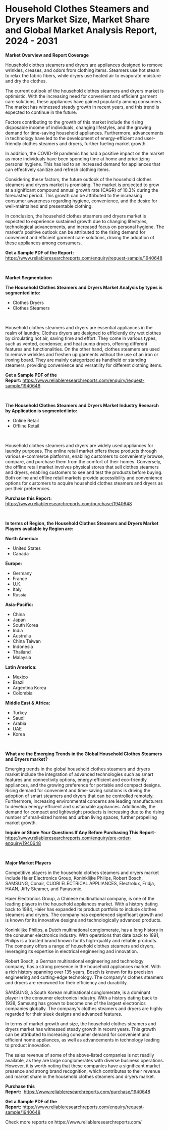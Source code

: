 <p><h1>Household Clothes Steamers and Dryers Market Size, Market Share and Global Market Analysis Report, 2024 - 2031</h1></p><p><strong>Market Overview and Report Coverage</strong></p>
<p><p>Household clothes steamers and dryers are appliances designed to remove wrinkles, creases, and odors from clothing items. Steamers use hot steam to relax the fabric fibers, while dryers use heated air to evaporate moisture and dry the clothes.</p><p>The current outlook of the household clothes steamers and dryers market is optimistic. With the increasing need for convenient and efficient garment care solutions, these appliances have gained popularity among consumers. The market has witnessed steady growth in recent years, and this trend is expected to continue in the future.</p><p>Factors contributing to the growth of this market include the rising disposable income of individuals, changing lifestyles, and the growing demand for time-saving household appliances. Furthermore, advancements in technology have led to the development of energy-efficient and user-friendly clothes steamers and dryers, further fueling market growth.</p><p>In addition, the COVID-19 pandemic has had a positive impact on the market as more individuals have been spending time at home and prioritizing personal hygiene. This has led to an increased demand for appliances that can effectively sanitize and refresh clothing items.</p><p>Considering these factors, the future outlook of the household clothes steamers and dryers market is promising. The market is projected to grow at a significant compound annual growth rate (CAGR) of 10.3% during the forecasted period. This growth can be attributed to the increasing consumer awareness regarding hygiene, convenience, and the desire for well-maintained and presentable clothing.</p><p>In conclusion, the household clothes steamers and dryers market is expected to experience sustained growth due to changing lifestyles, technological advancements, and increased focus on personal hygiene. The market's positive outlook can be attributed to the rising demand for convenient and efficient garment care solutions, driving the adoption of these appliances among consumers.</p></p>
<p><strong>Get a Sample PDF of the Report:</strong> <a href="https://www.reliableresearchreports.com/enquiry/request-sample/1940648">https://www.reliableresearchreports.com/enquiry/request-sample/1940648</a></p>
<p>&nbsp;</p>
<p><strong>Market Segmentation</strong></p>
<p><strong>The Household Clothes Steamers and Dryers Market Analysis by types is segmented into:</strong></p>
<p><ul><li>Clothes Dryers</li><li>Clothes Steamers</li></ul></p>
<p>&nbsp;</p>
<p><p>Household clothes steamers and dryers are essential appliances in the realm of laundry. Clothes dryers are designed to efficiently dry wet clothes by circulating hot air, saving time and effort. They come in various types, such as vented, condenser, and heat pump dryers, offering different features and functionalities. On the other hand, clothes steamers are used to remove wrinkles and freshen up garments without the use of an iron or ironing board. They are mainly categorized as handheld or standing steamers, providing convenience and versatility for different clothing items.</p></p>
<p><strong>Get a Sample PDF of the Report:</strong>&nbsp;<a href="https://www.reliableresearchreports.com/enquiry/request-sample/1940648">https://www.reliableresearchreports.com/enquiry/request-sample/1940648</a></p>
<p>&nbsp;</p>
<p><strong>The Household Clothes Steamers and Dryers Market Industry Research by Application is segmented into:</strong></p>
<p><ul><li>Online Retail</li><li>Offline Retail</li></ul></p>
<p>&nbsp;</p>
<p><p>Household clothes steamers and dryers are widely used appliances for laundry purposes. The online retail market offers these products through various e-commerce platforms, enabling customers to conveniently browse, compare, and purchase them from the comfort of their homes. Conversely, the offline retail market involves physical stores that sell clothes steamers and dryers, enabling customers to see and test the products before buying. Both online and offline retail markets provide accessibility and convenience options for customers to acquire household clothes steamers and dryers as per their preferences.</p></p>
<p><strong>Purchase this Report:</strong>&nbsp; <a href="https://www.reliableresearchreports.com/purchase/1940648">https://www.reliableresearchreports.com/purchase/1940648</a></p>
<p>&nbsp;</p>
<p><strong>In terms of Region, the Household Clothes Steamers and Dryers Market Players available by Region are:</strong></p>
<p>
    <p> <strong> North America: </strong>
        <ul>
            <li>United States</li>
            <li>Canada</li>
        </ul>
        </p> 
    <p> <strong> Europe: </strong>
        <ul>
            <li>Germany</li>
            <li>France</li>
            <li>U.K.</li>
            <li>Italy</li>
            <li>Russia</li>
        </ul>
        </p> 
    <p> <strong> Asia-Pacific: </strong>
        <ul>
            <li>China</li>
            <li>Japan</li>
            <li>South Korea</li>
            <li>India</li>
            <li>Australia</li>
            <li>China Taiwan</li>
            <li>Indonesia</li>
            <li>Thailand</li>
            <li>Malaysia</li>
        </ul>
        </p> 
    <p> <strong> Latin America: </strong>
        <ul>
            <li>Mexico</li>
            <li>Brazil</li>
            <li>Argentina Korea</li>
            <li>Colombia</li>
        </ul>
        </p> 
    <p> <strong> Middle East & Africa: </strong>
        <ul>
            <li>Turkey</li>
            <li>Saudi</li>
            <li>Arabia</li>
            <li>UAE</li>
            <li>Korea</li>
        </ul>
    </p>
    </p>
<p>&nbsp;</p>
<p><strong>What are the Emerging Trends in the Global Household Clothes Steamers and Dryers market?</strong></p>
<p><p>Emerging trends in the global household clothes steamers and dryers market include the integration of advanced technologies such as smart features and connectivity options, energy-efficient and eco-friendly appliances, and the growing preference for portable and compact designs. Rising demand for convenient and time-saving solutions is driving the adoption of smart steamers and dryers that can be controlled remotely. Furthermore, increasing environmental concerns are leading manufacturers to develop energy-efficient and sustainable appliances. Additionally, the demand for compact and lightweight products is increasing due to the rising number of small-sized homes and urban living spaces, further propelling market growth.</p></p>
<p><strong>Inquire or Share Your Questions If Any Before Purchasing This Report</strong>- <a href="https://www.reliableresearchreports.com/enquiry/pre-order-enquiry/1940648">https://www.reliableresearchreports.com/enquiry/pre-order-enquiry/1940648</a></p>
<p>&nbsp;</p>
<p><strong>Major Market Players</strong></p>
<p><p>Competitive players in the household clothes steamers and dryers market include Haier Electronics Group, Koninklijke Philips, Robert Bosch, SAMSUNG, Conair, CUORI ELECTRICAL APPLIANCES, Electrolux, Fridja, HAAN, Jiffy Steamer, and Panasonic.</p><p>Haier Electronics Group, a Chinese multinational company, is one of the leading players in the household appliances market. With a history dating back to 1984, Haier has expanded its product portfolio to include clothes steamers and dryers. The company has experienced significant growth and is known for its innovative designs and technologically advanced products.</p><p>Koninklijke Philips, a Dutch multinational conglomerate, has a long history in the consumer electronics industry. With operations that date back to 1891, Philips is a trusted brand known for its high-quality and reliable products. The company offers a range of household clothes steamers and dryers, leveraging its expertise in electrical engineering and innovation.</p><p>Robert Bosch, a German multinational engineering and technology company, has a strong presence in the household appliances market. With a rich history spanning over 135 years, Bosch is known for its precision engineering and cutting-edge technology. The company's clothes steamers and dryers are renowned for their efficiency and durability.</p><p>SAMSUNG, a South Korean multinational conglomerate, is a dominant player in the consumer electronics industry. With a history dating back to 1938, Samsung has grown to become one of the largest electronics companies globally. The company's clothes steamers and dryers are highly regarded for their sleek designs and advanced features.</p><p>In terms of market growth and size, the household clothes steamers and dryers market has witnessed steady growth in recent years. This growth can be attributed to increasing consumer demand for convenient and efficient home appliances, as well as advancements in technology leading to product innovation.</p><p>The sales revenue of some of the above-listed companies is not readily available, as they are large conglomerates with diverse business operations. However, it is worth noting that these companies have a significant market presence and strong brand recognition, which contributes to their revenue and market share in the household clothes steamers and dryers market.</p></p>
<p><strong>Purchase this Report:</strong>&nbsp;&nbsp;<a href="https://www.reliableresearchreports.com/purchase/1940648">https://www.reliableresearchreports.com/purchase/1940648</a></p>
<p></p>
<p><strong>Get a Sample PDF of the Report:</strong>&nbsp;<a href="https://www.reliableresearchreports.com/enquiry/request-sample/1940648">https://www.reliableresearchreports.com/enquiry/request-sample/1940648</a></p>
<p>Check more reports on https://www.reliableresearchreports.com/</p>